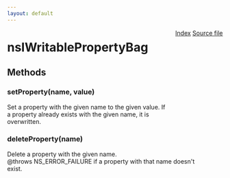 ```yaml
---
layout: default
---
```

<div class='links' style='float:right'><a href="../index.html">Index</a>
<a href="http://dxr.mozilla.org/mozilla-central/source/xpcom/ds/nsIWritablePropertyBag.idl">Source file</a>
</div>

# nsIWritablePropertyBag #

## Methods ##

### setProperty(name, value) ###
  
Set a property with the given name to the given value.  If  
a property already exists with the given name, it is  
overwritten.  
  

### deleteProperty(name) ###
  
Delete a property with the given name.  
@throws NS_ERROR_FAILURE if a property with that name doesn't  
exist.  
  
